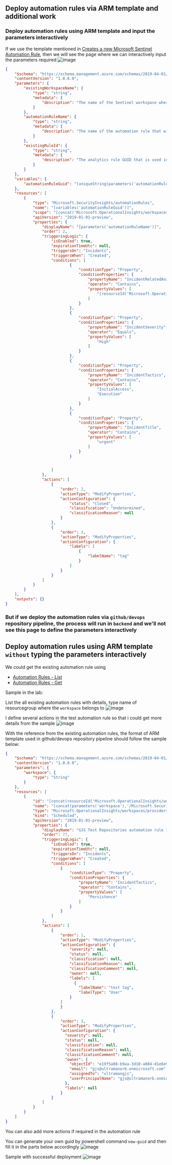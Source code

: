 ## Deploy automation rules via ARM template and additional work
### Deploy automation rules using ARM template and input the parameters interactively
If we use the template mentioned in [Creates a new Microsoft Sentinel Automation Rule](https://learn.microsoft.com/en-us/samples/azure/azure-quickstart-templates/sentinel-automation-rule/), then we will see the page where we can interactively input the parameters required
![image](https://user-images.githubusercontent.com/96930989/212603290-b99748ec-255a-4424-86eb-d74d6ac2befa.png)
```json
{
    "$schema": "https://schema.management.azure.com/schemas/2019-04-01/deploymentTemplate.json#",
    "contentVersion": "1.0.0.0",
    "parameters": {
        "existingWorkspaceName": {
            "type": "string",
            "metadata": {
                "description": "The name of the Sentinel workspace where the automation rule will be deployed"
            }
        },
        "automationRuleName": {
            "type": "string",
            "metadata": {
                "description": "The name of the automation rule that will be deployed"
            }
        },
        "existingRuleId": {
            "type": "string",
            "metadata": {
                "description": "The analytics rule GUID that is used in the triggering conditions. Feel free to remove the condition below if you don't need it."
            }
        }
    },
    "variables": {
        "automationRuleGuid": "[uniqueString(parameters('automationRuleName'))]" 
    },
    "resources": [
        {
            "type": "Microsoft.SecurityInsights/automationRules",
            "name": "[variables('automationRuleGuid')]",
            "scope": "[concat('Microsoft.OperationalInsights/workspaces/', parameters('existingWorkspaceName'))]",
            "apiVersion": "2019-01-01-preview",
            "properties": {
                "displayName": "[parameters('automationRuleName')]",
                "order": 2,
                "triggeringLogic": {
                    "isEnabled": true,
                    "expirationTimeUtc": null,
                    "triggersOn": "Incidents",
                    "triggersWhen": "Created",
                    "conditions": [
                            {
                                "conditionType": "Property",
                                "conditionProperties": {
                                    "propertyName": "IncidentRelatedAnalyticRuleIds",
                                    "operator": "Contains",
                                    "propertyValues": [
                                        "[resourceId('Microsoft.OperationalInsights/workspaces/providers/alertRules',parameters('existingWorkspaceName'),'Microsoft.SecurityInsights',parameters('existingRuleId'))]"
                                    ]
                                }
                            },
                            {
                                "conditionType": "Property",
                                "conditionProperties": {
                                    "propertyName": "IncidentSeverity",
                                    "operator": "Equals",
                                    "propertyValues": [
                                        "High"
                                    ]
                                }
                            },
                            {
                                "conditionType": "Property",
                                "conditionProperties": {
                                    "propertyName": "IncidentTactics",
                                    "operator": "Contains",
                                    "propertyValues": [
                                        "InitialAccess",
                                        "Execution"
                                    ]
                                }
                            },
                            {
                                "conditionType": "Property",
                                "conditionProperties": {
                                    "propertyName": "IncidentTitle",
                                    "operator": "Contains",
                                    "propertyValues": [
                                        "urgent"
                                    ]
                                }
                            }


                    ]
                },
                "actions": [
                    {
                        "order": 2,
                        "actionType": "ModifyProperties",
                        "actionConfiguration": {
                            "status": "Closed",
                            "classification": "Undetermined",
                            "classificationReason": null
                        }
                    },
                    {
                        "order": 3, 
                        "actionType": "ModifyProperties", 
                        "actionConfiguration": {
                            "labels": [
                                {
                                    "labelName": "tag"
                                }
                            ]
                        }
                    }
                ]
            }
        }
    ],
    "outputs": {}
}
```

### But if we deploy the automation rules via `github/devops` repository pipeline, the process will run in `backend` and we'll not see this page to define the parameters interactively

## Deploy automation rules using ARM template `without` typing the parameters interactively

We could get the existing automation rule using
* [Automation Rules - List](https://learn.microsoft.com/en-us/rest/api/securityinsights/preview/automation-rules/list?tabs=HTTP)
* [Automation Rules - Get](https://learn.microsoft.com/en-us/rest/api/securityinsights/preview/automation-rules/get?tabs=HTTP)

Sample in the lab:

List the all existing automation rules with details, type name of resourcegroup where the `workspace` belongs to
![image](https://user-images.githubusercontent.com/96930989/212606125-3bf4e0f2-a177-415f-ab2e-5aea8cb2c722.png)

I define several actions in the test automation rule so that i could get more details from the sample
![image](https://user-images.githubusercontent.com/96930989/212612370-7da240c4-fdaa-4762-bc36-40f083d53a2a.png)

With the reference from the existing automation rules, the format of ARM template used in github/devops repository pipeline should follow the sample below:
```json
{
    "$schema": "https://schema.management.azure.com/schemas/2019-04-01/deploymentTemplate.json#",
    "contentVersion": "1.0.0.0",
    "parameters": {
        "workspace": {
            "type": "String"
        }
    },
    "resources": [
        {
            "id": "[concat(resourceId('Microsoft.OperationalInsights/workspaces/providers', parameters('workspace'), 'Microsoft.SecurityInsights'),'/automationRules/2f8aa7b1-ff94-4251-8c71-44a63e468bd4')]",
            "name": "[concat(parameters('workspace'),'/Microsoft.SecurityInsights/2f8aa7b1-ff94-4251-8c71-44a63e468bd4')]",
            "type": "Microsoft.OperationalInsights/workspaces/providers/automationRules",
            "kind": "Scheduled",
            "apiVersion": "2019-01-01-preview",
            "properties": {
                "displayName": "GJS Test Repositories automation rule 1",
                "order": 77,
                "triggeringLogic": {
                    "isEnabled": true,
                    "expirationTimeUtc": null,
                    "triggersOn": "Incidents",
                    "triggersWhen": "Created",
                    "conditions": [
                        {
                            "conditionType": "Property",
                            "conditionProperties": {
                                "propertyName": "IncidentTactics",
                                "operator": "Contains",
                                "propertyValues": [
                                    "Persistence"
                                ]
                            }
                        }
                    ]
                },
                "actions": [
                    {
                        "order": 1,
                        "actionType": "ModifyProperties",
                        "actionConfiguration": {
                            "severity": null,
                            "status": null,
                            "classification": null,
                            "classificationReason": null,
                            "classificationComment": null,
                            "owner": null,
                            "labels": [
                              {
                                "labelName": "test tag",
                                "labelType": "User"
                            }
                        ]
                        }
                    },
                    {
                        "order": 3,
                        "actionType": "ModifyProperties",
                        "actionConfiguration": {
                          "severity": null,
                          "status": null,
                          "classification": null,
                          "classificationReason": null,
                          "classificationComment": null,
                          "owner": {
                            "objectId": "e19f5a08-b9aa-3d10-a084-d1e6e9a6e441",
                            "email": "gjs@ultramanorb.onmicrosoft.com",
                            "assignedTo": "ultramangjs",
                            "userPrincipalName": "gjs@ultramanorb.onmicrosoft.com"
                          },
                          "labels": null
                        }
                    }
                ]
            }
        }
    ]
}
```
You can also add more actions if required in the automation rule

You can generate your own guid by powershell command `new-guid` and then fill it in the parts below accordingly
![image](https://user-images.githubusercontent.com/96930989/212597866-c0cc7596-3747-43f6-8b84-0a43392b4e5d.png)

Sample with successful deployment
![image](https://user-images.githubusercontent.com/96930989/212619200-45f3afac-61c6-4ecb-aa19-3959475f22ed.png)

